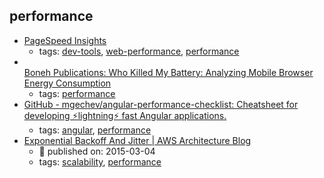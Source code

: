 performance 
---
* [PageSpeed Insights](https://developers.google.com/speed/pagespeed/insights/)
    * tags: [dev-tools](../tags/dev-tools.md), [web-performance](../tags/web-performance.md), [performance](../tags/performance.md)
* [  
Boneh Publications: 
Who Killed My Battery: Analyzing Mobile Browser Energy Consumption](https://crypto.stanford.edu/~dabo/pubs/abstracts/browserpower.html)
    * tags: [performance](../tags/performance.md)
* [GitHub - mgechev/angular-performance-checklist: Cheatsheet for developing ⚡lightning⚡ fast Angular applications.](https://github.com/mgechev/angular-performance-checklist)
    * tags: [angular](../tags/angular.md), [performance](../tags/performance.md)
* [Exponential Backoff And Jitter | AWS Architecture Blog](https://aws.amazon.com/blogs/architecture/exponential-backoff-and-jitter/)
    * :calendar: published on: 2015-03-04
    * tags: [scalability](../tags/scalability.md), [performance](../tags/performance.md)
